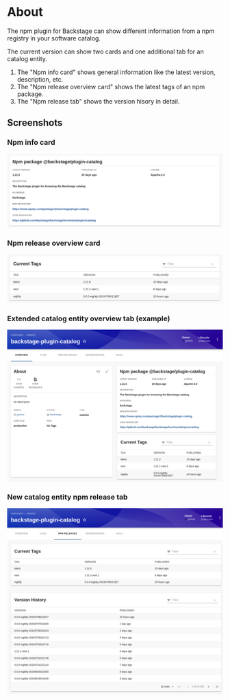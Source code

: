 # About

The npm plugin for Backstage can show different information from a npm registry in your software catalog.

The current version can show two cards and one additional tab for an catalog entity.

1. The "Npm info card" shows general information like the latest version, description, etc.
2. The "Npm release overview card" shows the latest tags of an npm package.
3. The "Npm release tab" shows the version hisory in detail.

## Screenshots

### Npm info card

![Screenshot](https://raw.githubusercontent.com/backstage/community-plugins/main/workspaces/npm/plugins/npm/docs/npm-info-card.png)

### Npm release overview card

![Screenshot](https://raw.githubusercontent.com/backstage/community-plugins/main/workspaces/npm/plugins/npm/docs/npm-release-overview-card.png)

### Extended catalog entity overview tab (example)

![Screenshot](https://raw.githubusercontent.com/backstage/community-plugins/main/workspaces/npm/plugins/npm/docs/catalog-entity-overview-tab.png)

### New catalog entity npm release tab

![Screenshot](https://raw.githubusercontent.com/backstage/community-plugins/main/workspaces/npm/plugins/npm/docs/catalog-entity-npm-release-tab.png)
